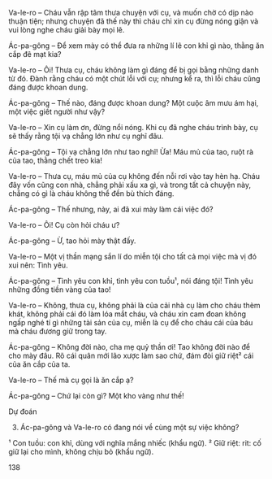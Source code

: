 Va-le-ro – Cháu vẫn rập tâm thưa chuyện với cụ, và muốn chờ có dịp nào thuận tiện; nhưng chuyện đã thế này thì cháu chỉ xin cụ đừng nóng giận và vui lòng nghe cháu giải bày mọi lẽ.

Ác-pa-gông – Để xem mày có thể đưa ra những lí lẽ con khỉ gì nào, thằng ăn cắp đê mạt kia?

Va-le-ro – Ôi! Thưa cụ, cháu không làm gì đáng để bị gọi bằng những danh từ đó. Đành rằng cháu có một chút lỗi với cụ; nhưng kể ra, thì lỗi cháu cũng đáng được khoan dung.

Ác-pa-gông – Thế nào, đáng được khoan dung? Một cuộc âm mưu ám hại, một việc giết người như vậy?

Va-le-ro – Xin cụ làm ơn, đừng nổi nóng. Khi cụ đã nghe cháu trình bày, cụ sẽ thấy rằng tội vạ chẳng lớn như cụ nghĩ đâu.

Ác-pa-gông – Tội vạ chẳng lớn như tao nghĩ! Ừa! Máu mủ của tao, ruột rà của tao, thằng chết treo kia!

Va-le-ro – Thưa cụ, máu mủ của cụ không đến nỗi rơi vào tay hèn hạ. Cháu đây vốn cũng con nhà, chẳng phải xấu xa gì, và trong tất cả chuyện này, chẳng có gì là cháu không thể đền bù thích đáng.

Ác-pa-gông – Thế nhưng, này, ai đã xui mày làm cái việc đó?

Va-le-ro – Ôi! Cụ còn hỏi cháu ư?

Ác-pa-gông – Ừ, tao hỏi mày thật đấy.

Va-le-ro – Một vị thần mạng sắn lí do miễn tội cho tất cả mọi việc mà vị đó xui nên: Tình yêu.

Ác-pa-gông – Tình yêu con khỉ, tình yêu con tuồu¹, nói đáng tội! Tình yêu những đồng tiền vàng của tao!

Va-le-ro – Không, thưa cụ, không phải là của cải nhà cụ làm cho cháu thèm khát, không phải cái đó làm lóa mắt cháu, và cháu xin cam đoan không ngấp nghé tí gì những tài sản của cụ, miễn là cụ để cho cháu cái của báu mà cháu đương giữ trong tay.

Ác-pa-gông – Không đời nào, cha mẹ quỷ thần ơi! Tao không đời nào để cho mày đâu. Rõ cái quân mới lão xược làm sao chứ, đám đòi giữ riệt² cái của ăn cắp của ta.

Va-le-ro – Thế mà cụ gọi là ăn cắp ạ?

Ác-pa-gông – Chứ lại còn gì? Một kho vàng như thế!

Dự đoán

3. Ác-pa-gông và Va-le-ro có đang nói về cùng một sự việc không?

¹ Con tuồu: con khỉ, dùng với nghĩa mắng nhiếc (khẩu ngữ).
² Giữ riệt: rit: cố giữ lại cho mình, không chịu bỏ (khẩu ngữ).

138